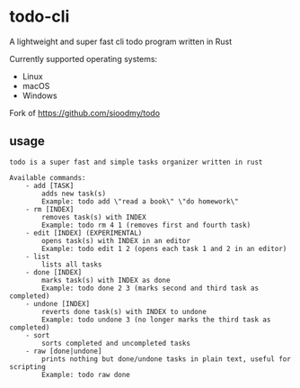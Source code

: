 # todo-cli
A lightweight and super fast cli todo program written in Rust

Currently supported operating systems:

* Linux
* macOS
* Windows

Fork of <https://github.com/sioodmy/todo>

## usage

```Usage: todo [COMMAND] [ARGUMENTS]
todo is a super fast and simple tasks organizer written in rust

Available commands:
    - add [TASK]
        adds new task(s)
        Example: todo add \"read a book\" \"do homework\"
    - rm [INDEX] 
        removes task(s) with INDEX 
        Example: todo rm 4 1 (removes first and fourth task)
    - edit [INDEX] (EXPERIMENTAL)
        opens task(s) with INDEX in an editor 
        Example: todo edit 1 2 (opens each task 1 and 2 in an editor)
    - list
        lists all tasks
    - done [INDEX]
        marks task(s) with INDEX as done
        Example: todo done 2 3 (marks second and third task as completed)
    - undone [INDEX]
        reverts done task(s) with INDEX to undone
        Example: todo undone 3 (no longer marks the third task as completed)
    - sort
        sorts completed and uncompleted tasks
    - raw [done|undone]
        prints nothing but done/undone tasks in plain text, useful for scripting
        Example: todo raw done
```
